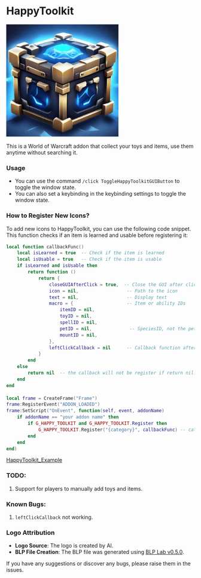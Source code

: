 # HappyToolkit

<img src="./Media/Logo.png" alt="HappyToolkit" width="300" height="300">

This is a World of Warcraft addon that collect your toys and items, use them anytime without searching it.

### Usage
- You can use the command `/click ToggleHappyToolkitGUIButton` to toggle the window state.
- You can also set a keybinding in the keybinding settings to toggle the window state.

### How to Register New Icons?
To add new icons to HappyToolkit, you can use the following code snippet. This function checks if an item is learned and usable before registering it:

```lua
local function callbackFunc()
    local isLearned = true  -- Check if the item is learned
    local isUsable = true   -- Check if the item is usable
    if isLearned and isUsable then
        return function ()
            return {
                closeGUIAfterClick = true,  -- Close the GUI after clicking the icon
                icon = nil,                  -- Path to the icon
                text = nil,                  -- Display text
                macro = {                    -- Item or ability IDs
                    itemID = nil,
                    toyID = nil,
                    spellID = nil,
                    petID = nil,              -- SpeciesID, not the petGUID
                    mountID = nil,
                },
                leftClickCallback = nil      -- Callback function after left click
            }
        end
    else
        return nil  -- the callback will not be register if return nil. 
    end
end

local frame = CreateFrame("Frame")
frame:RegisterEvent("ADDON_LOADED")
frame:SetScript("OnEvent", function(self, event, addonName)
    if addonName == "your addon name" then
        if G_HAPPY_TOOLKIT and G_HAPPY_TOOLKIT.Register then
            G_HAPPY_TOOLKIT.Register("{category}", callbackFunc) -- category options: teleport,class,profession,mail,bank,merchant,other
        end
    end
end)
```

[HappyToolkit_Example](https://github.com/elling19/HappyToolkit_Example)

### TODO:
1. Support for players to manually add toys and items.

### Known Bugs:
1. `leftClickCallback` not working.

### Logo Attribution
- **Logo Source**: The logo is created by AI.
- **BLP File Creation**: The BLP file was generated using [BLP Lab v0.5.0](https://www.hiveworkshop.com/threads/blp-lab-v0-5-0.137599/).

If you have any suggestions or discover any bugs, please raise them in the issues.
